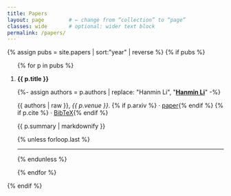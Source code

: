 ```yaml
---
title: Papers
layout: page        # ← change from “collection” to “page”
classes: wide       # optional: wider text block
permalink: /papers/
---
```


{% assign pubs = site.papers | sort:"year" | reverse %}
{% if pubs %}
<ol class="paper-list">
{% for p in pubs %}
<li>

<p><strong>{{ p.title }}</strong></p>

{%- assign authors = p.authors
     | replace: "Hanmin Li",
                "<strong><u>Hanmin&nbsp;Li</u></strong>" -%}

<p>
  <span class="authors">{{ authors | raw }}</span>,
  <em>{{ p.venue }}</em>.
  {% if p.arxiv %} · <a href="{{ p.arxiv }}">paper</a>{% endif %}
  {% if p.cite  %} · <a href="{{ p.cite }}">BibTeX</a>{% endif %}
</p>

<p>{{ p.summary | markdownify }}</p>

</li>

{% unless forloop.last %}
<hr>
{% endunless %}

{% endfor %}
</ol>
{% endif %}

